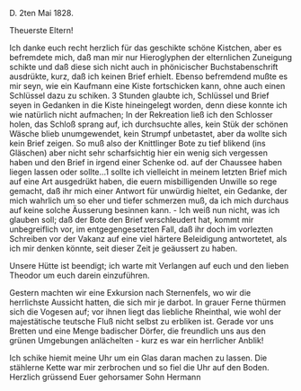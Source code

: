  D. 2ten Mai 1828.

Theuerste Eltern!

Ich danke euch recht herzlich für das geschikte schöne Kistchen, aber es befremdete mich, daß man mir nur Hieroglyphen der elternlichen Zuneigung schikte und daß diese sich nicht auch in phönicischer Buchstabenschrift ausdrükte, kurz, daß ich keinen Brief erhielt. Ebenso befremdend mußte es mir seyn, wie ein Kaufmann eine Kiste fortschicken kann, ohne auch einen Schlüssel dazu zu schiken. 3 Stunden glaubte ich, Schlüssel und Brief seyen in Gedanken in die Kiste hineingelegt worden, denn diese konnte ich wie natürlich nicht aufmachen; In der Rekreation ließ ich den Schlosser holen, das Schloß sprang auf, ich durchsuchte alles, kein Stük der schönen Wäsche blieb unumgewendet, kein Strumpf unbetastet, aber da wollte sich kein Brief zeigen. So muß also der Knittlinger Bote zu tief blikend (ins Gläschen) aber nicht sehr scharfsichtig hier ein wenig sich vergessen haben und den Brief in irgend einer Schenke od. auf der Chaussee haben liegen lassen oder sollte...1 sollte ich vielleicht in meinem letzten Brief mich auf eine Art ausgedrükt haben, die euern misbilligenden Unwille so rege gemacht, daß ihr mich einer Antwort für unwürdig hieltet, ein Gedanke, der mich wahrlich um so eher und tiefer schmerzen muß, da ich mich durchaus auf keine solche Äusserung besinnen kann. - Ich weiß nun nicht, was ich glauben soll; daß der Bote den Brief verschleudert hat, kommt mir unbegreiflich vor, im entgegengesetzten Fall, daß ihr doch im vorlezten Schreiben vor der Vakanz auf eine viel härtere Beleidigung antwortetet, als ich mir denken könnte, seit dieser Zeit je geäussert zu haben.

Unsere Hütte ist beendigt; ich warte mit Verlangen auf euch und den lieben Theodor um euch darein einzuführen.

Gestern machten wir eine Exkursion nach Sternenfels, wo wir die herrlichste Aussicht hatten, die sich mir je darbot. In grauer Ferne thürmen sich die Vogesen auf; vor ihnen liegt das liebliche Rheinthal, wie wohl der majestätische teutsche Fluß nicht selbst zu erbliken ist. Gerade vor uns Bretten und eine Menge badischer Dörfer, die freundlich uns aus den grünen Umgebungen anlächelten - kurz es war ein herrlicher Anblik!

Ich schike hiemit meine Uhr um ein Glas daran machen zu lassen. Die stählerne Kette war mir zerbrochen und so fiel die Uhr auf den Boden. 
 Herzlich grüssend
 Euer gehorsamer Sohn Hermann
